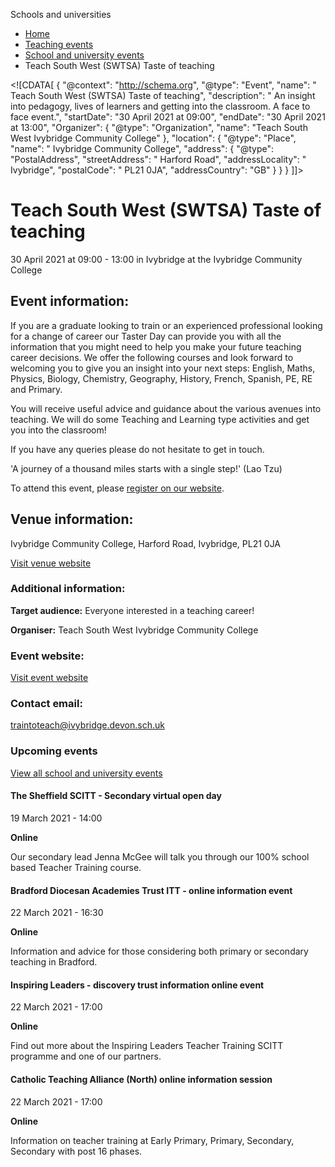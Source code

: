 Schools and universities

*   [Home](/)
*   [Teaching events](/teaching-events)
*   [School and university events](/teaching-events/training-provider-events)
*   Teach South West (SWTSA) Taste of teaching

<!\[CDATA\[ { "@context": "http://schema.org", "@type": "Event", "name": " Teach South West (SWTSA) Taste of teaching", "description": " An insight into pedagogy, lives of learners and getting into the classroom. A face to face event.", "startDate": "30 April 2021 at 09:00", "endDate": "30 April 2021 at 13:00", "Organizer": { "@type": "Organization", "name": "Teach South West Ivybridge Community College" }, "location": { "@type": "Place", "name": " Ivybridge Community College", "address": { "@type": "PostalAddress", "streetAddress": " Harford Road", "addressLocality": " Ivybridge", "postalCode": " PL21 0JA", "addressCountry": "GB" } } } \]\]>

Teach South West (SWTSA) Taste of teaching
==========================================

30 April 2021 at 09:00 - 13:00 in Ivybridge at the Ivybridge Community College

Event information:
------------------

If you are a graduate looking to train or an experienced professional looking for a change of career our Taster Day can provide you with all the information that you might need to help you make your future teaching career decisions. We offer the following courses and look forward to welcoming you to give you an insight into your next steps: English, Maths, Physics, Biology, Chemistry, Geography, History, French, Spanish, PE, RE and Primary.

You will receive useful advice and guidance about the various avenues into teaching. We will do some Teaching and Learning type activities and get you into the classroom!

If you have any queries please do not hesitate to get in touch.

'A journey of a thousand miles starts with a single step!' (Lao Tzu)

To attend this event, please [register on our website](https://www.ivybridge.devon.sch.uk/traintoteach).

Venue information:
------------------

Ivybridge Community College, Harford Road, Ivybridge, PL21 0JA

[Visit venue website](https://www.ivybridge.devon.sch.uk/traintoteach "Ivybridge Community College")

### Additional information:

**Target audience:** Everyone interested in a teaching career!

**Organiser:** Teach South West Ivybridge Community College

### Event website:

[Visit event website](https://www.ivybridge.devon.sch.uk/traintoteach)

### Contact email:

[traintoteach@ivybridge.devon.sch.uk](mailto:traintoteach@ivybridge.devon.sch.uk)

### Upcoming events

[View all school and university events](/teaching-events/training-provider-events)

[](/teaching-events/training-provider-events/210319-the-sheffield-scitt-secondary-virtual-open-day)

#### The Sheffield SCITT - Secondary virtual open day

19 March 2021 - 14:00

**Online**

Our secondary lead Jenna McGee will talk you through our 100% school based Teacher Training course.

[](/teaching-events/training-provider-events/210322-bradford-diocesan-academies-trust-itt-online-information-event)

#### Bradford Diocesan Academies Trust ITT - online information event

22 March 2021 - 16:30

**Online**

Information and advice for those considering both primary or secondary teaching in Bradford.

[](/teaching-events/training-provider-events/210322-inspiring-leaders-discovery-trust-information-online-event)

#### Inspiring Leaders - discovery trust information online event

22 March 2021 - 17:00

**Online**

Find out more about the Inspiring Leaders Teacher Training SCITT programme and one of our partners.

[](/teaching-events/training-provider-events/210322-catholic-teaching-alliance-north-online-information-session)

#### Catholic Teaching Alliance (North) online information session

22 March 2021 - 17:00

**Online**

Information on teacher training at Early Primary, Primary, Secondary, Secondary with post 16 phases.